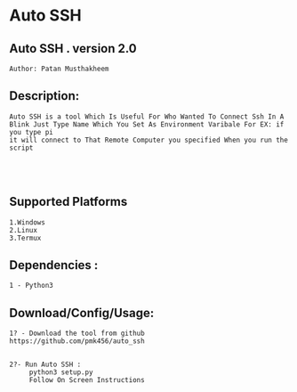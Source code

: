 # Auto SSH

## Auto SSH . version 2.0
    Author: Patan Musthakheem

## Description:
    Auto SSH is a tool Which Is Useful For Who Wanted To Connect Ssh In A Blink Just Type Name Which You Set As Environment Varibale For EX: if you type pi
    it will connect to That Remote Computer you specified When you run the script   
<br /><br />
## Supported Platforms
    1.Windows
    2.Linux
    3.Termux
## Dependencies :
    1 - Python3

## Download/Config/Usage:
    1? - Download the tool from github
    https://github.com/pmk456/auto_ssh    

    
    2?- Run Auto SSH :
         python3 setup.py
         Follow On Screen Instructions	   
      

